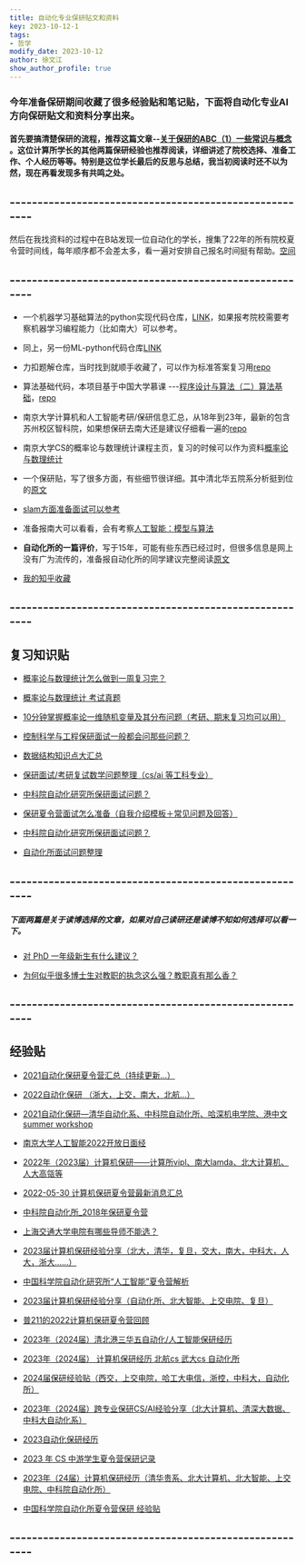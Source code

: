 ```yaml
---
title: 自动化专业保研贴文和资料
key: 2023-10-12-1
tags: 
- 哲学
modify_date: 2023-10-12
author: 徐文江
show_author_profile: true
---
```


### 今年准备保研期间收藏了很多经验贴和笔记贴，下面将自动化专业AI方向保研贴文和资料分享出来。     
<!--more-->       


#### 首先要搞清楚保研的流程，推荐这篇文章--[关于保研的ABC（1）一些常识与概念](https://sumsky.top/2021/10/13/baoyan-series-1/) 。这位计算所学长的其他两篇保研经验也推荐阅读，详细讲述了院校选择、准备工作、个人经历等等。特别是这位学长最后的反思与总结，我当初阅读时还不以为然，现在再看发现多有共鸣之处。         

## -------------------------------------------------------
然后在我找资料的过程中在B站发现一位自动化的学长，搜集了22年的所有院校夏令营时间线，每年顺序都不会差太多，看一遍对安排自己报名时间挺有帮助。[空间](https://space.bilibili.com/480217624/article)             

## -------------------------------------------------------
- 一个机器学习基础算法的python实现代码仓库，[LINK](https://github.com/Jack-Cherish/Machine-Learning)，如果报考院校需要考察机器学习编程能力（比如南大）可以参考。           


- 同上，另一份ML-python代码仓库[LINK](https://github.com/lawlite19/MachineLearning_Python)             


- 力扣题解仓库，当时找到就顺手收藏了，可以作为标准答案复习用[repo](https://github.com/lawlite19/MachineLearning_Python)            


- 算法基础代码，本项目基于中国大学慕课 ---[程序设计与算法（二）算法基础](https://www.icourse163.org/course/PKU-1001894005)，[repo](https://github.com/sspkuxuan/algorithm_study)               


- 南京大学计算机和人工智能考研/保研信息汇总，从18年到23年，最新的包含苏州校区智科院，如果想保研去南大还是建议仔细看一遍的[repo](https://github.com/nju-kaoyan/nju_csai_kaoyan)                 


- 南京大学CS的概率论与数理统计课程主页，复习的时候可以作为资料[概率论与数理统计](https://cs.nju.edu.cn/tb/prob.htm)          


- 一个保研贴，写了很多方面，有些细节很详细。其中清北华五院系分析挺到位的[原文](https://www.wjmenye.com/dt/98992.html)             


- [slam方面准备面试可以参考](https://blog.csdn.net/uytguytgf/article/details/119908517)              


- 准备报南大可以看看，会有考察[人工智能：模型与算法](https://www.icourse163.org/course/ZJU-1003377027?tid=1450309465)              


- **自动化所的一篇评价**，写于15年，可能有些东西已经过时，但很多信息是网上没有广为流传的，准备报自动化所的同学建议完整阅读[原文](https://www.codetd.com/article/906153)                  


- [我的知乎收藏](https://www.zhihu.com/collection/882781651?page=1)           

## -------------------------------------------------------


## 复习知识贴           

- [概率论与数理统计怎么做到一周复习完？](https://www.zhihu.com/question/31513912/answer/1549638524)            


- [概率论与数理统计 考试真题](https://zhuanlan.zhihu.com/p/32026980)            


- [10分钟掌握概率论一维随机变量及其分布问题（考研、期末复习均可以用）](https://zhuanlan.zhihu.com/p/268870366)            


- [控制科学与工程保研面试一般都会问那些问题？](https://www.zhihu.com/question/399852789/answer/2436840976)            


- [数据结构知识点大汇总](https://zhuanlan.zhihu.com/p/356047870)            


- [保研面试/考研复试数学问题整理（cs/ai 等工科专业）](https://zhuanlan.zhihu.com/p/567252248)            


- [中科院自动化研究所保研面试问题？](https://www.zhihu.com/question/59946227/answer/1235317318)            


- [保研夏令营面试怎么准备（自我介绍模板＋常见问题及回答）](https://zhuanlan.zhihu.com/p/531872182)            


- [中科院自动化研究所保研面试问题？](https://www.zhihu.com/question/59946227/answer/771078151)            


- [自动化所面试问题整理](https://zhuanlan.zhihu.com/p/644760396)            

## -------------------------------------------------------

##### 下面两篇是关于读博选择的文章，如果对自己读研还是读博不知如何选择可以看一下。           

- [对 PhD 一年级新生有什么建议？](https://www.zhihu.com/question/32210068/answer/3233833625)         


- [为何似乎很多博士生对教职的执念这么强？教职真有那么香？](https://www.zhihu.com/question/463848873/answer/2091901204)            


## -------------------------------------------------------

## 经验贴           

- [2021自动化保研夏令营汇总（持续更新...）](https://zhuanlan.zhihu.com/p/378632638)            


- [2022自动化保研 （浙大，上交，南大，北航...）](https://zhuanlan.zhihu.com/p/568702428)            


- [2021自动化保研—清华自动化系、中科院自动化所、哈深机电学院、港中文summer workshop](https://zhuanlan.zhihu.com/p/393774786)            


- [南京大学人工智能2022开放日面经](https://zhuanlan.zhihu.com/p/559558628)             


- [2022年（2023届）计算机保研——计算所vipl、南大lamda、北大计算机、人大高瓴等](https://zhuanlan.zhihu.com/p/570001872)            


- [2022-05-30 计算机保研夏令营最新消息汇总](https://zhuanlan.zhihu.com/p/522084759)            


- [中科院自动化所_2018年保研夏令营](https://zhuanlan.zhihu.com/p/163680876)           


- [上海交通大学电院有哪些导师不能选？](https://www.zhihu.com/question/274772365/answer/2374242904)            


- [2023届计算机保研经验分享（北大，清华，复旦，交大，南大，中科大，人大，浙大……）](https://zhuanlan.zhihu.com/p/570152375)            


- [中国科学院自动化研究所“人工智能”夏令营解析](https://zhuanlan.zhihu.com/p/261913689)            


- [2023届计算机保研经验分享（自动化所、北大智能、上交电院、复旦）](https://zhuanlan.zhihu.com/p/569828463)            


- [普211的2022计算机保研夏令营回顾](https://zhuanlan.zhihu.com/p/559586245)            


- [2023年（2024届）清北港三华五自动化/人工智能保研经历](https://zhuanlan.zhihu.com/p/644630686)            


- [2023年（2024届） 计算机保研经历 北航cs 武大cs 自动化所](https://zhuanlan.zhihu.com/p/631358931)            


- [2024届保研经验贴（西交，上交电院，哈工大电信，浙控，中科大，自动化所）](https://zhuanlan.zhihu.com/p/656435604)            


- [2023年（2024届）跨专业保研CS/AI经验分享（北大计算机、清深大数据、中科大自动化系）](https://zhuanlan.zhihu.com/p/658227706)            


- [2023自动化保研经历](https://zhuanlan.zhihu.com/p/568324734)            


- [2023 年 CS 中游学生夏令营保研记录](https://zhuanlan.zhihu.com/p/646086293)            


- [2023年（24届）计算机保研经历（清华贵系、北大计算机、北大智能、上交电院、中科院自动化所）](https://zhuanlan.zhihu.com/p/659291299)            


- [中国科学院自动化所夏令营保研 经验贴](https://zhuanlan.zhihu.com/p/143695455)            

## -------------------------------------------------------   

